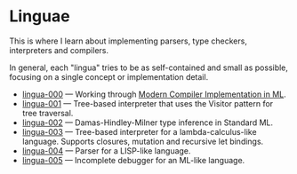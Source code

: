 # Linguae

This is where I learn about implementing parsers, type checkers, interpreters
and compilers.

In general, each "lingua" tries to be as self-contained and small as possible,
focusing on a single concept or implementation detail.

- [lingua-000](lingua-000) — Working through [Modern Compiler Implementation in ML][0].
- [lingua-001](lingua-001) — Tree-based interpreter that uses the Visitor
  pattern for tree traversal.
- [lingua-002](lingua-002) — Damas-Hindley-Milner type inference in Standard ML.
- [lingua-003](lingua-003) — Tree-based interpreter for a lambda-calculus-like
  language. Supports closures, mutation and recursive let bindings.
- [lingua-004](lingua-004) — Parser for a LISP-like language.
- [lingua-005](lingua-005) — Incomplete debugger for an ML-like language.

[0]: http://www.amazon.com/Modern-Compiler-Implementation-Andrew-Appel/dp/0521607647/
